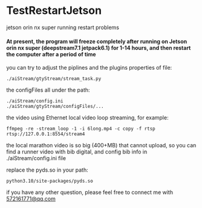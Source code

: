 # TestRestartJetson

jetson orin nx super running restart problems

#### At present, the program will freeze completely after running on Jetson orin nx super (deepstream7.1 jetpack6.1) for 1-14 hours, and then restart the computer after a period of time

you can try to adjust the piplines and the plugins properties of file:
```
./aiStream/gtyStream/stream_task.py
```
the configFiles all under the path:
```
./aiStream/config.ini
./aiStream/gtyStream/configFiles/...
```
the video using Ethernet local video loop streaming, for example:
```
ffmpeg -re -stream_loop -1 -i 6long.mp4 -c copy -f rtsp rtsp://127.0.0.1:8554/stream4
```
the local marathon video is so big (400+MB) that cannot upload, so you can find a runner video with bib digital, and config bib info in ./aiStream/config.ini file
 
replace the pyds.so in your path:
```
python3.10/site-packages/pyds.so
```
if you have any other question, please feel free to connect me with 572161771@qq.com